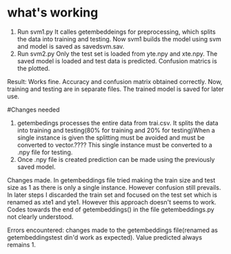 # what's working
1. Run svm1.py
     It calles getembeddeings for preprocessing, which splits the data into training and testing. Now svm1 builds the model using svm and model is saved as savedsvm.sav. 
2. Run svm2.py
     Only the test set is loaded from yte.npy and xte.npy. The saved model is loaded and test data is predicted. Confusion matrics is the plotted.

Result: Works fine. Accuracy and confusion matrix obtained correctly. Now, training and testing are in separate files. The trained model is saved for later use.


#Changes needed
1. getembedings processes the entire data from trai.csv. It splits the data into training and testing(80% for training and 20% for testing)When a single instance is given the splitting must be avoided and must be converted to vector.???? This single instance must be converted to a .npy file for testing.
2. Once .npy file is created prediction can be made using the previously saved model.

Changes made.
        In getembeddings file tried making the train size and test size as 1 as there is only a single instance. However confusion still prevails. In later steps I discarded the train set and focused on the test set which is renamed as xte1 and yte1. However this approach doesn't seems to work. Codes towards the end of getembeddings() in the file getembeddings.py not clearly understood.
        
Errors encountered: changes made to the getembeddings file(renamed as getembeddingstest din'd work as expected). Value predicted always remains 1. 
